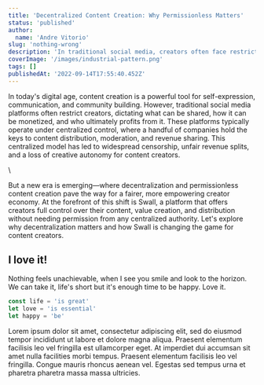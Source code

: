 ```yaml
---
title: 'Decentralized Content Creation: Why Permissionless Matters'
status: 'published'
author:
  name: 'Andre Vitorio'
slug: 'nothing-wrong'
description: 'In traditional social media, creators often face restrictions, censorship, and unfair revenue sharing. Swall changes the game by offering a permissionless environment where creators fully control their content, value creation, and distribution. Learn why decentralization is key to the future of content creation.'
coverImage: '/images/industrial-pattern.png'
tags: []
publishedAt: '2022-09-14T17:55:40.452Z'
---
```


In today's digital age, content creation is a powerful tool for self-expression, communication, and community building. However, traditional social media platforms often restrict creators, dictating what can be shared, how it can be monetized, and who ultimately profits from it. These platforms typically operate under centralized control, where a handful of companies hold the keys to content distribution, moderation, and revenue sharing. This centralized model has led to widespread censorship, unfair revenue splits, and a loss of creative autonomy for content creators.

\\

But a new era is emerging—where decentralization and permissionless content creation pave the way for a fairer, more empowering creator economy. At the forefront of this shift is Swall, a platform that offers creators full control over their content, value creation, and distribution without needing permission from any centralized authority. Let's explore why decentralization matters and how Swall is changing the game for content creators.

## I love it!

Nothing feels unachievable, when I see you smile and look to the horizon. We can take it, life's short but it's enough time to be happy. Love it.

```javascript
const life = 'is great'
let love = 'is essential'
let happy = 'be'
```

Lorem ipsum dolor sit amet, consectetur adipiscing elit, sed do eiusmod tempor incididunt ut labore et dolore magna aliqua. Praesent elementum facilisis leo vel fringilla est ullamcorper eget. At imperdiet dui accumsan sit amet nulla facilities morbi tempus. Praesent elementum facilisis leo vel fringilla. Congue mauris rhoncus aenean vel. Egestas sed tempus urna et pharetra pharetra massa massa ultricies.